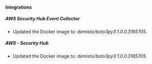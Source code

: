 
#### Integrations

##### AWS Security Hub Event Collector

- Updated the Docker image to: *demisto/boto3py3:1.0.0.3165705*.

##### AWS - Security Hub

- Updated the Docker image to: *demisto/boto3py3:1.0.0.3165705*.

